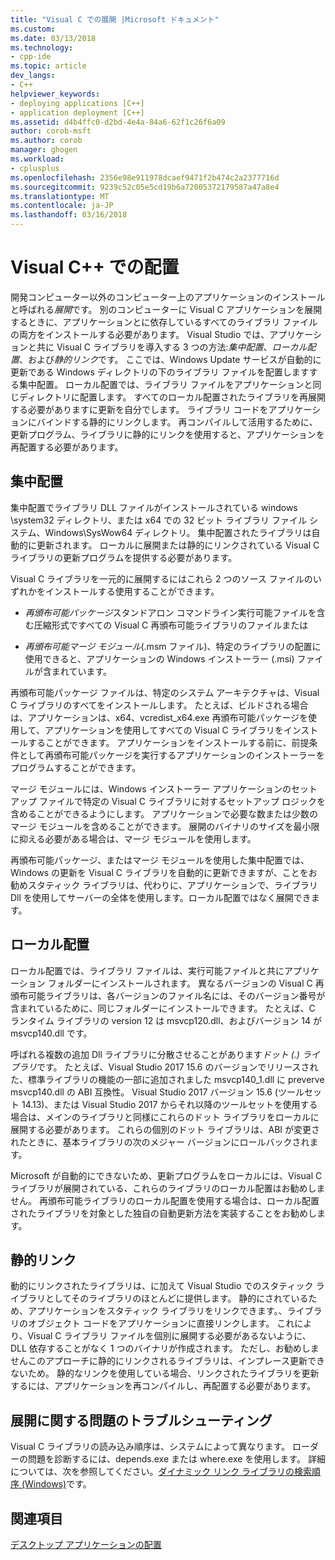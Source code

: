 ```yaml
---
title: "Visual C での展開 |Microsoft ドキュメント"
ms.custom: 
ms.date: 03/13/2018
ms.technology:
- cpp-ide
ms.topic: article
dev_langs:
- C++
helpviewer_keywords:
- deploying applications [C++]
- application deployment [C++]
ms.assetid: d4b4ffc0-d2bd-4e4a-84a6-62f1c26f6a09
author: corob-msft
ms.author: corob
manager: ghogen
ms.workload:
- cplusplus
ms.openlocfilehash: 2356e98e911978dcaef9471f2b474c2a2377716d
ms.sourcegitcommit: 9239c52c05e5cd19b6a72005372179587a47a8e4
ms.translationtype: MT
ms.contentlocale: ja-JP
ms.lasthandoff: 03/16/2018
---
```

# <a name="deployment-in-visual-c"></a>Visual C++ での配置

開発コンピューター以外のコンピューター上のアプリケーションのインストールと呼ばれる*展開*です。 別のコンピューターに Visual C アプリケーションを展開するときに、アプリケーションとに依存しているすべてのライブラリ ファイルの両方をインストールする必要があります。 Visual Studio では、アプリケーションと共に Visual C ライブラリを導入する 3 つの方法:*集中配置*、*ローカル配置*、および*静的リンク*です。 ここでは、Windows Update サービスが自動的に更新である Windows ディレクトリの下のライブラリ ファイルを配置しますする集中配置。 ローカル配置では、ライブラリ ファイルをアプリケーションと同じディレクトリに配置します。 すべてのローカル配置されたライブラリを再展開する必要がありますに更新を自分でします。 ライブラリ コードをアプリケーションにバインドする静的にリンクします。 再コンパイルして活用するために、更新プログラム、ライブラリに静的にリンクを使用すると、アプリケーションを再配置する必要があります。

## <a name="central-deployment"></a>集中配置

集中配置でライブラリ DLL ファイルがインストールされている windows \system32 ディレクトリ、または x64 での 32 ビット ライブラリ ファイル システム、Windows\SysWow64 ディレクトリ。 集中配置されたライブラリは自動的に更新されます。 ローカルに展開または静的にリンクされている Visual C ライブラリの更新プログラムを提供する必要があります。

Visual C ライブラリを一元的に展開するにはこれら 2 つのソース ファイルのいずれかをインストールする使用することができます。

- *再頒布可能パッケージ*スタンドアロン コマンドライン実行可能ファイルを含む圧縮形式ですべての Visual C 再頒布可能ライブラリのファイルまたは

- *再頒布可能マージ モジュール*(.msm ファイル)、特定のライブラリの配置に使用できると、アプリケーションの Windows インストーラー (.msi) ファイルが含まれています。

再頒布可能パッケージ ファイルは、特定のシステム アーキテクチャは、Visual C ライブラリのすべてをインストールします。 たとえば、ビルドされる場合は、アプリケーションは、x64、vcredist_x64.exe 再頒布可能パッケージを使用して、アプリケーションを使用してすべての Visual C ライブラリをインストールすることができます。 アプリケーションをインストールする前に、前提条件として再頒布可能パッケージを実行するアプリケーションのインストーラーをプログラムすることができます。

マージ モジュールには、Windows インストーラー アプリケーションのセットアップ ファイルで特定の Visual C ライブラリに対するセットアップ ロジックを含めることができるようにします。 アプリケーションで必要な数または少数のマージ モジュールを含めることができます。 展開のバイナリのサイズを最小限に抑える必要がある場合は、マージ モジュールを使用します。

再頒布可能パッケージ、またはマージ モジュールを使用した集中配置では、Windows の更新を Visual C ライブラリを自動的に更新できますが、ことをお勧めスタティック ライブラリは、代わりに、アプリケーションで、ライブラリ Dll を使用してサーバーの全体を使用します。ローカル配置ではなく展開できます。

## <a name="local-deployment"></a>ローカル配置

ローカル配置では、ライブラリ ファイルは、実行可能ファイルと共にアプリケーション フォルダーにインストールされます。 異なるバージョンの Visual C 再頒布可能ライブラリは、各バージョンのファイル名には、そのバージョン番号が含まれているために、同じフォルダーにインストールできます。 たとえば、C ランタイム ライブラリの version 12 は msvcp120.dll、およびバージョン 14 が msvcp140.dll です。

呼ばれる複数の追加 Dll ライブラリに分散させることがあります*ドット (.) ライブラリ*です。 たとえば、Visual Studio 2017 15.6 のバージョンでリリースされた、標準ライブラリの機能の一部に追加されました msvcp140_1.dll に preverve msvcp140.dll の ABI 互換性。 Visual Studio 2017 バージョン 15.6 (ツールセット 14.13)、または Visual Studio 2017 からそれ以降のツールセットを使用する場合は、メインのライブラリと同様にこれらのドット ライブラリをローカルに展開する必要があります。 これらの個別のドット ライブラリは、ABI が変更されたときに、基本ライブラリの次のメジャー バージョンにロールバックされます。

Microsoft が自動的にできないため、更新プログラムをローカルには、Visual C ライブラリが展開されている、これらのライブラリのローカル配置はお勧めしません。 再頒布可能ライブラリのローカル配置を使用する場合は、ローカル配置されたライブラリを対象とした独自の自動更新方法を実装することをお勧めします。

## <a name="static-linking"></a>静的リンク

動的にリンクされたライブラリは、に加えて Visual Studio でのスタティック ライブラリとしてそのライブラリのほとんどに提供します。 静的にされているため、アプリケーションをスタティック ライブラリをリンクできます。、ライブラリのオブジェクト コードをアプリケーションに直接リンクします。 これにより、Visual C ライブラリ ファイルを個別に展開する必要があるないように、DLL 依存することがなく 1 つのバイナリが作成されます。 ただし、お勧めしませんこのアプローチに静的にリンクされるライブラリは、インプレース更新できないため。 静的なリンクを使用している場合、リンクされたライブラリを更新するには、アプリケーションを再コンパイルし、再配置する必要があります。

## <a name="troubleshooting-deployment-issues"></a>展開に関する問題のトラブルシューティング

Visual C ライブラリの読み込み順序は、システムによって異なります。 ローダーの問題を診断するには、depends.exe または where.exe を使用します。 詳細については、次を参照してください。[ダイナミック リンク ライブラリの検索順序 (Windows)](http://msdn.microsoft.com/library/windows/desktop/ms682586.aspx)です。

## <a name="see-also"></a>関連項目

[デスクトップ アプリケーションの配置](../ide/deploying-native-desktop-applications-visual-cpp.md)